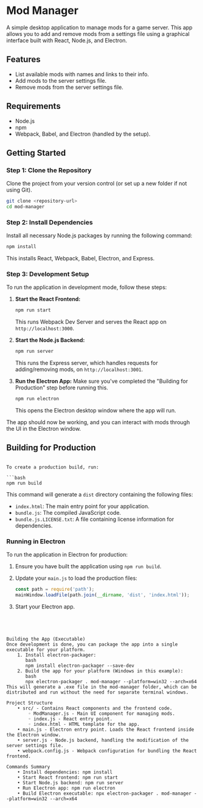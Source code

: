 # Mod Manager

A simple desktop application to manage mods for a game server. This app allows you to add and remove mods from a settings file using a graphical interface built with React, Node.js, and Electron.

## Features

- List available mods with names and links to their info.
- Add mods to the server settings file.
- Remove mods from the server settings file.

## Requirements

- Node.js
- npm
- Webpack, Babel, and Electron (handled by the setup).

## Getting Started

### Step 1: Clone the Repository

Clone the project from your version control (or set up a new folder if not using Git).

```bash
git clone <repository-url>
cd mod-manager
```

### Step 2: Install Dependencies

Install all necessary Node.js packages by running the following command:

```bash
npm install
```

This installs React, Webpack, Babel, Electron, and Express.

### Step 3: Development Setup

To run the application in development mode, follow these steps:

1. **Start the React Frontend:**
   ```bash
   npm run start
   ```
   This runs Webpack Dev Server and serves the React app on `http://localhost:3000`.

2. **Start the Node.js Backend:**
   ```bash
   npm run server
   ```
   This runs the Express server, which handles requests for adding/removing mods, on `http://localhost:3001`.

3. **Run the Electron App:**
   Make sure you've completed the "Building for Production" step before running this.

   ```bash
   npm run electron
   ```
   This opens the Electron desktop window where the app will run.

The app should now be working, and you can interact with mods through the UI in the Electron window.


## Building for Production
```

To create a production build, run:

```bash
npm run build
```

This command will generate a `dist` directory containing the following files:

- `index.html`: The main entry point for your application.
- `bundle.js`: The compiled JavaScript code.
- `bundle.js.LICENSE.txt`: A file containing license information for dependencies.

### Running in Electron

To run the application in Electron for production:

1. Ensure you have built the application using `npm run build`.
2. Update your `main.js` to load the production files:

   ```javascript
   const path = require('path');
   mainWindow.loadFile(path.join(__dirname, 'dist', 'index.html'));
   ```

3. Start your Electron app.
```




Building the App (Executable)
Once development is done, you can package the app into a single executable for your platform.
    1. Install electron-packager:
       bash
       npm install electron-packager --save-dev
    2. Build the app for your platform (Windows in this example):
       bash       
       npx electron-packager . mod-manager --platform=win32 --arch=x64
This will generate a .exe file in the mod-manager folder, which can be distributed and run without the need for separate terminal windows.

Project Structure
    • src/ - Contains React components and the frontend code.
        ◦ ModManager.js - Main UI component for managing mods.
        ◦ index.js - React entry point.
        ◦ index.html - HTML template for the app.
    • main.js - Electron entry point. Loads the React frontend inside the Electron window.
    • server.js - Node.js backend, handling the modification of the server settings file.
    • webpack.config.js - Webpack configuration for bundling the React frontend.

Commands Summary
    • Install dependencies: npm install
    • Start React frontend: npm run start
    • Start Node.js backend: npm run server
    • Run Electron app: npm run electron
    • Build Electron executable: npx electron-packager . mod-manager --platform=win32 --arch=x64
